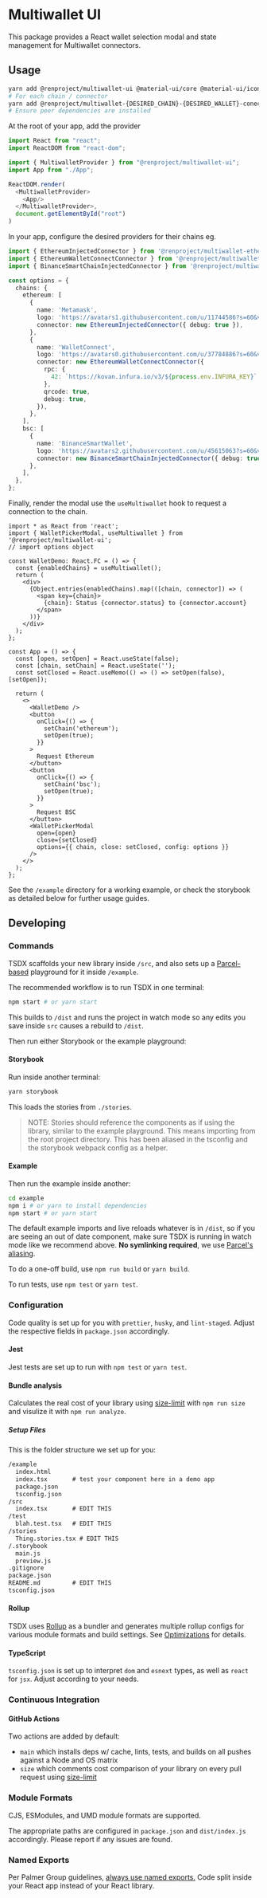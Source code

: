 # Multiwallet UI

This package provides a React wallet selection modal and state management for Multiwallet connectors.

## Usage
```bash
yarn add @renproject/multiwallet-ui @material-ui/core @material-ui/icons
# For each chain / connector
yarn add @renproject/multiwallet-{DESIRED_CHAIN}-{DESIRED_WALLET}-conector
# Ensure peer dependencies are installed
```

At the root of your app, add the provider
```ts
import React from "react";
import ReactDOM from "react-dom";

import { MultiwalletProvider } from "@renproject/multiwallet-ui";
import App from "./App";

ReactDOM.render(
  <MultiwalletProvider>
    <App/>
  </MultiwalletProvider>,
  document.getElementById("root")
)
```

In your app, configure the desired providers for their chains eg.
```ts
import { EthereumInjectedConnector } from '@renproject/multiwallet-ethereum-injected-connector';
import { EthereumWalletConnectConnector } from '@renproject/multiwallet-ethereum-walletconnect-connector';
import { BinanceSmartChainInjectedConnector } from '@renproject/multiwallet-binancesmartchain-injected-connector';

const options = {
  chains: {
    ethereum: [
      {
        name: 'Metamask',
        logo: 'https://avatars1.githubusercontent.com/u/11744586?s=60&v=4',
        connector: new EthereumInjectedConnector({ debug: true }),
      },
      {
        name: 'WalletConnect',
        logo: 'https://avatars0.githubusercontent.com/u/37784886?s=60&v=4',
        connector: new EthereumWalletConnectConnector({
          rpc: {
            42: `https://kovan.infura.io/v3/${process.env.INFURA_KEY}`,
          },
          qrcode: true,
          debug: true,
        }),
      },
    ],
    bsc: [
      {
        name: 'BinanceSmartWallet',
        logo: 'https://avatars2.githubusercontent.com/u/45615063?s=60&v=4',
        connector: new BinanceSmartChainInjectedConnector({ debug: true }),
      },
    ],
  },
};
```

Finally, render the modal use the `useMultiwallet` hook to request a connection to the chain.

```tsx
import * as React from 'react';
import { WalletPickerModal, useMultiwallet } from '@renproject/multiwallet-ui';
// import options object

const WalletDemo: React.FC = () => {
  const {enabledChains} = useMultiwallet();
  return (
    <div>
      {Object.entries(enabledChains).map(([chain, connector]) => (
        <span key={chain}>
          {chain}: Status {connector.status} to {connector.account}
        </span>
      ))}
    </div>
  );
};

const App = () => {
  const [open, setOpen] = React.useState(false);
  const [chain, setChain] = React.useState('');
  const setClosed = React.useMemo(() => () => setOpen(false), [setOpen]);

  return (
    <>
      <WalletDemo />
      <button
        onClick={() => {
          setChain('ethereum');
          setOpen(true);
        }}
      >
        Request Ethereum
      </button>
      <button
        onClick={() => {
          setChain('bsc');
          setOpen(true);
        }}
      >
        Request BSC
      </button>
      <WalletPickerModal
        open={open}
        close={setClosed}
        options={{ chain, close: setClosed, config: options }}
      />
    </>
  );
};
```

See the `/example` directory for a working example, or check the storybook as detailed below for further usage guides.

## Developing
### Commands

TSDX scaffolds your new library inside `/src`, and also sets up a [Parcel-based](https://parceljs.org) playground for it inside `/example`.

The recommended workflow is to run TSDX in one terminal:

```bash
npm start # or yarn start
```

This builds to `/dist` and runs the project in watch mode so any edits you save inside `src` causes a rebuild to `/dist`.

Then run either Storybook or the example playground:

#### Storybook

Run inside another terminal:

```bash
yarn storybook
```

This loads the stories from `./stories`.

> NOTE: Stories should reference the components as if using the library, similar to the example playground. This means importing from the root project directory. This has been aliased in the tsconfig and the storybook webpack config as a helper.

#### Example

Then run the example inside another:

```bash
cd example
npm i # or yarn to install dependencies
npm start # or yarn start
```

The default example imports and live reloads whatever is in `/dist`, so if you are seeing an out of date component, make sure TSDX is running in watch mode like we recommend above. **No symlinking required**, we use [Parcel's aliasing](https://parceljs.org/module_resolution.html#aliases).

To do a one-off build, use `npm run build` or `yarn build`.

To run tests, use `npm test` or `yarn test`.

### Configuration

Code quality is set up for you with `prettier`, `husky`, and `lint-staged`. Adjust the respective fields in `package.json` accordingly.

#### Jest

Jest tests are set up to run with `npm test` or `yarn test`.

#### Bundle analysis

Calculates the real cost of your library using [size-limit](https://github.com/ai/size-limit) with `npm run size` and visulize it with `npm run analyze`.

##### Setup Files

This is the folder structure we set up for you:

```txt
/example
  index.html
  index.tsx       # test your component here in a demo app
  package.json
  tsconfig.json
/src
  index.tsx       # EDIT THIS
/test
  blah.test.tsx   # EDIT THIS
/stories
  Thing.stories.tsx # EDIT THIS
/.storybook
  main.js
  preview.js
.gitignore
package.json
README.md         # EDIT THIS
tsconfig.json
```

#### Rollup

TSDX uses [Rollup](https://rollupjs.org) as a bundler and generates multiple rollup configs for various module formats and build settings. See [Optimizations](#optimizations) for details.

#### TypeScript

`tsconfig.json` is set up to interpret `dom` and `esnext` types, as well as `react` for `jsx`. Adjust according to your needs.

### Continuous Integration

#### GitHub Actions

Two actions are added by default:

- `main` which installs deps w/ cache, lints, tests, and builds on all pushes against a Node and OS matrix
- `size` which comments cost comparison of your library on every pull request using [size-limit](https://github.com/ai/size-limit)

### Module Formats

CJS, ESModules, and UMD module formats are supported.

The appropriate paths are configured in `package.json` and `dist/index.js` accordingly. Please report if any issues are found.

### Named Exports

Per Palmer Group guidelines, [always use named exports.](https://github.com/palmerhq/typescript#exports) Code split inside your React app instead of your React library.

